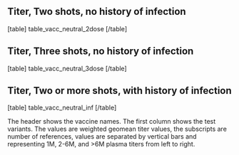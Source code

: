 ## Titer, Two shots, no history of infection

[table]
table_vacc_neutral_2dose
[/table]

## Titer, Three shots, no history of infection

[table]
table_vacc_neutral_3dose
[/table]


## Titer, Two or more shots, with history of infection

[table]
table_vacc_neutral_inf
[/table]


The header shows the vaccine names. The first column shows the test variants. The values are weighted geomean titer values, the subscripts are number of references, values are separated by vertical bars and representing 1M, 2-6M, and >6M plasma titers from left to right.